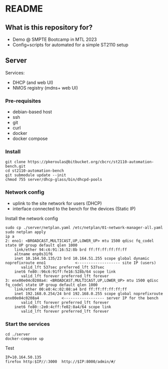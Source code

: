 # README #

## What is this repository for?

* Demo @ SMPTE Bootcamp in MTL 2023
* Config+scripts for automated for a simple ST2110 setup

## Server ##

Services:

* DHCP (and web UI)
* NMOS registry (mdns+ web UI)

### Pre-requisites

* debian-based host
* ssh
* git
* curl
* docker
* docker compose

### Install

```
git clone https://pkeroulas@bitbucket.org/cbcrc/st2110-automation-bench.git
cd st2110-automation-bench
git submodule update --init
chmod 755 server/dhcp-glass/bin/dhcpd-pools
```

### Network config

* uplink to the site network for users (DHCP)
* interface connected to the bench for the devices (Static IP)

Install the network config

```
sudo cp ./server/netplan.yaml /etc/netplan/01-network-manager-all.yaml
sudo netplan apply
ip a
2: eno1: <BROADCAST,MULTICAST,UP,LOWER_UP> mtu 1500 qdisc fq_codel state UP group default qlen 1000
    link/ether 94:c6:91:16:52:8b brd ff:ff:ff:ff:ff:ff
    altname enp0s31f6
    inet 10.164.50.135/23 brd 10.164.51.255 scope global dynamic noprefixroute eno1             <------------------- site IP (users)
       valid_lft 537sec preferred_lft 537sec
    inet6 fe80::96c6:91ff:fe16:528b/64 scope link 
       valid_lft forever preferred_lft forever
3: enx00e04c0208a4: <BROADCAST,MULTICAST,UP,LOWER_UP> mtu 1500 qdisc fq_codel state UP group default qlen 1000
    link/ether 00:e0:4c:02:08:a4 brd ff:ff:ff:ff:ff:ff
    inet 192.168.0.254/24 brd 192.168.0.255 scope global noprefixroute enx00e04c0208a4          <------------------ server IP for the bench
       valid_lft forever preferred_lft forever
    inet6 fe80::2e0:4cff:fe02:8a4/64 scope link 
       valid_lft forever preferred_lft forever
```

### Start the services

```
cd ./server
docker-compose up
```

Test
```
IP=10.164.50.135
firefox http:$IP//:3000  http://$IP:8000/admin/#/
```
